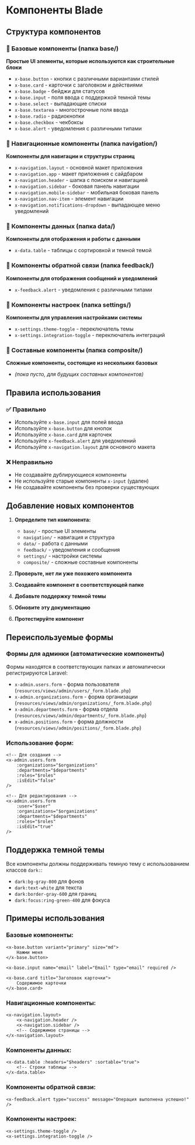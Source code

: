 # Компоненты Blade

## Структура компонентов

### 📁 Базовые компоненты (папка base/)
**Простые UI элементы, которые используются как строительные блоки**
- `x-base.button` - кнопки с различными вариантами стилей
- `x-base.card` - карточки с заголовком и действиями
- `x-base.badge` - бейджи для статусов
- `x-base.input` - поля ввода с поддержкой темной темы
- `x-base.select` - выпадающие списки
- `x-base.textarea` - многострочные поля ввода
- `x-base.radio` - радиокнопки
- `x-base.checkbox` - чекбоксы
- `x-base.alert` - уведомления с различными типами

### 📁 Навигационные компоненты (папка navigation/)
**Компоненты для навигации и структуры страниц**
- `x-navigation.layout` - основной макет приложения
- `x-navigation.app` - макет приложения с сайдбаром
- `x-navigation.header` - шапка с поиском и навигацией
- `x-navigation.sidebar` - боковая панель навигации
- `x-navigation.mobile-sidebar` - мобильная боковая панель
- `x-navigation.nav-item` - элемент навигации
- `x-navigation.notifications-dropdown` - выпадающее меню уведомлений

### 📁 Компоненты данных (папка data/)
**Компоненты для отображения и работы с данными**
- `x-data.table` - таблицы с сортировкой и темной темой

### 📁 Компоненты обратной связи (папка feedback/)
**Компоненты для отображения сообщений и уведомлений**
- `x-feedback.alert` - уведомления с различными типами

### 📁 Компоненты настроек (папка settings/)
**Компоненты для управления настройками системы**
- `x-settings.theme-toggle` - переключатель темы
- `x-settings.integration-toggle` - переключатель интеграций

### 📁 Составные компоненты (папка composite/)
**Сложные компоненты, состоящие из нескольких базовых**
- *(пока пусто, для будущих составных компонентов)*

## Правила использования

### ✅ Правильно
- Используйте `x-base.input` для полей ввода
- Используйте `x-base.button` для кнопок
- Используйте `x-base.card` для карточек
- Используйте `x-feedback.alert` для уведомлений
- Используйте `x-navigation.layout` для основного макета

### ❌ Неправильно
- Не создавайте дублирующиеся компоненты
- Не используйте старые компоненты `x-input` (удален)
- Не создавайте компоненты без проверки существующих

## Добавление новых компонентов

1. **Определите тип компонента:**
   - `base/` - простые UI элементы
   - `navigation/` - навигация и структура
   - `data/` - работа с данными
   - `feedback/` - уведомления и сообщения
   - `settings/` - настройки системы
   - `composite/` - сложные составные компоненты

2. **Проверьте, нет ли уже похожего компонента**
3. **Создавайте компонент в соответствующей папке**
4. **Добавьте поддержку темной темы**
5. **Обновите эту документацию**
6. **Протестируйте компонент**

## Переиспользуемые формы

### Формы для админки (автоматические компоненты)
Формы находятся в соответствующих папках и автоматически регистрируются Laravel:
- `x-admin.users.form` - форма пользователя (`resources/views/admin/users/_form.blade.php`)
- `x-admin.organizations.form` - форма организации (`resources/views/admin/organizations/_form.blade.php`)
- `x-admin.departments.form` - форма отдела (`resources/views/admin/departments/_form.blade.php`)
- `x-admin.positions.form` - форма должности (`resources/views/admin/positions/_form.blade.php`)

### Использование форм:
```blade
<!-- Для создания -->
<x-admin.users.form 
    :organizations="$organizations"
    :departments="$departments"
    :roles="$roles"
    :isEdit="false"
/>

<!-- Для редактирования -->
<x-admin.users.form 
    :user="$user"
    :organizations="$organizations"
    :departments="$departments"
    :roles="$roles"
    :isEdit="true"
/>
```

## Поддержка темной темы

Все компоненты должны поддерживать темную тему с использованием классов `dark:`:
- `dark:bg-gray-800` для фонов
- `dark:text-white` для текста
- `dark:border-gray-600` для границ
- `dark:focus:ring-green-400` для фокуса

## Примеры использования

### Базовые компоненты:
```blade
<x-base.button variant="primary" size="md">
    Нажми меня
</x-base.button>

<x-base.input name="email" label="Email" type="email" required />

<x-base.card title="Заголовок карточки">
    Содержимое карточки
</x-base.card>
```

### Навигационные компоненты:
```blade
<x-navigation.layout>
    <x-navigation.header />
    <x-navigation.sidebar />
    <!-- Содержимое страницы -->
</x-navigation.layout>
```

### Компоненты данных:
```blade
<x-data.table :headers="$headers" :sortable="true">
    <!-- Строки таблицы -->
</x-data.table>
```

### Компоненты обратной связи:
```blade
<x-feedback.alert type="success" message="Операция выполнена успешно!" />
```

### Компоненты настроек:
```blade
<x-settings.theme-toggle />
<x-settings.integration-toggle />
```

